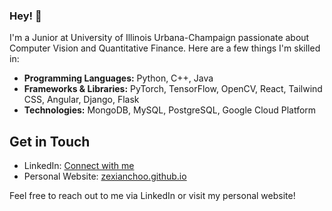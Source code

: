 ### Hey! 👋

I'm a Junior at University of Illinois Urbana-Champaign passionate about Computer Vision and Quantitative Finance. Here are a few things I'm skilled in:

- **Programming Languages:** Python, C++, Java
- **Frameworks & Libraries:** PyTorch, TensorFlow, OpenCV, React, Tailwind CSS, Angular, Django, Flask
- **Technologies:** MongoDB, MySQL, PostgreSQL, Google Cloud Platform

## Get in Touch

- LinkedIn: [Connect with me](https://www.linkedin.com/in/zexianchoo/)
- Personal Website: [zexianchoo.github.io](https://zexianchoo.github.io)

Feel free to reach out to me via LinkedIn or visit my personal website!
